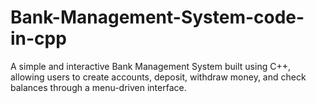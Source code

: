 # Bank-Management-System-code-in-cpp
A simple and interactive Bank Management System built using C++, allowing users to create accounts, deposit, withdraw money, and check balances through a menu-driven interface.
